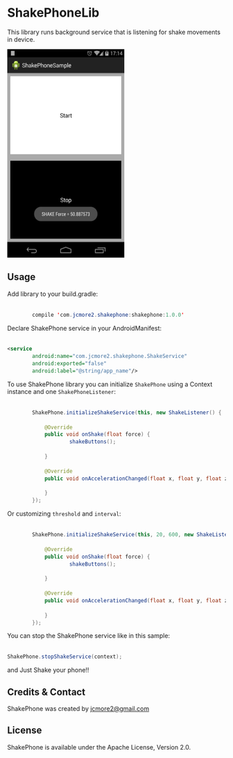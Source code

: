 ShakePhoneLib
=============

This library runs background service that is listening for shake movements in device.

<img src='./Sample.png' width='270' height='480' />

Usage
-----

Add library to your build.gradle:

```java

	    compile 'com.jcmore2.shakephone:shakephone:1.0.0'

```

Declare ShakePhone service in your AndroidManifest:

```xml

<service
		android:name="com.jcmore2.shakephone.ShakeService"
		android:exported="false"
		android:label="@string/app_name"/>

```

To use ShakePhone library you can initialize ``ShakePhone`` using a Context instance and one ``ShakePhoneListener``:

```java

		ShakePhone.initializeShakeService(this, new ShakeListener() {

			@Override
			public void onShake(float force) {
					shakeButtons();

			}

			@Override
			public void onAccelerationChanged(float x, float y, float z) {

			}
		});

```

Or customizing ``threshold`` and ``interval``:

```java

		ShakePhone.initializeShakeService(this, 20, 600, new ShakeListener() {

			@Override
			public void onShake(float force) {
					shakeButtons();

			}

			@Override
			public void onAccelerationChanged(float x, float y, float z) {

			}
		});
```

You can stop the ShakePhone service like in this sample:

```java

ShakePhone.stopShakeService(context);

```

and Just Shake your phone!!

Credits & Contact
-----------------

ShakePhone was created by jcmore2@gmail.com


License
-------

ShakePhone is available under the Apache License, Version 2.0.

